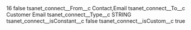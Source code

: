 <?xml version="1.0" encoding="UTF-8"?>
<CustomMetadata xmlns="http://soap.sforce.com/2006/04/metadata" xmlns:xsi="http://www.w3.org/2001/XMLSchema-instance" xmlns:xsd="http://www.w3.org/2001/XMLSchema">
    <label>16</label>
    <protected>false</protected>
    <values>
        <field>tsanet_connect__From__c</field>
        <value xsi:type="xsd:string">Contact,Email</value>
    </values>
    <values>
        <field>tsanet_connect__To__c</field>
        <value xsi:type="xsd:string">Customer Email</value>
    </values>
    <values>
        <field>tsanet_connect__Type__c</field>
        <value xsi:type="xsd:string">STRING</value>
    </values>
    <values>
        <field>tsanet_connect__isConstant__c</field>
        <value xsi:type="xsd:boolean">false</value>
    </values>
    <values>
        <field>tsanet_connect__isCustom__c</field>
        <value xsi:type="xsd:boolean">true</value>
    </values>
</CustomMetadata>

